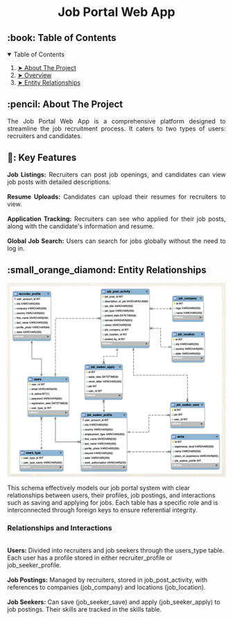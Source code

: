 <h1 align="center"> Job Portal Web App </h1>

<p align="center">

</p>

<!-- TABLE OF CONTENTS -->
<h2 id="table-of-contents"> :book: Table of Contents</h2>

<details open="open">
  <summary>Table of Contents</summary>
  <ol>
    <li><a href="#about-the-project"> ➤ About The Project</a></li>
    <li><a href="#overview"> ➤ Overview</a></li>
    <li><a href="#entityRelationships"> ➤ Entity Relationships </a></li>
  </ol>
</details>

<h2 id="about-the-project"> :pencil: About The Project</h2>

<p align="justify"> 
  The Job Portal Web App is a comprehensive platform designed to streamline the job recruitment process. It caters to two types of users: recruiters and candidates.
</p>

<h2 id="overview"> 🔐: Key Features</h2>

<p align="justify">
  <b>Job Listings:</b> Recruiters can post job openings, and candidates can view job posts with detailed descriptions. <br> <br>
  <b>Resume Uploads:</b> Candidates can upload their resumes for recruiters to view. <br> <br>
  <b>Application Tracking:</b> Recruiters can see who applied for their job posts, along with the candidate's information and resume. <br> <br>
  <b>Global Job Search:</b> Users can search for jobs globally without the need to log in.
</p>

<h2 id="entityRelationships"> :small_orange_diamond: Entity Relationships</h2>

<p align="center">
  <img src="images/diagram.png"" alt="Rainbow" width="your_preferred_width">
</p>

<p>
This schema effectively models our job portal system with clear relationships between users, their profiles, job postings, and interactions such as saving and applying for jobs. Each table has a specific role and is interconnected through foreign keys to ensure referential integrity.
</p>

<h3>Relationships and Interactions</h3> <br>
<b>Users:</b> Divided into recruiters and job seekers through the users_type table. Each user has a profile stored in either recruiter_profile or job_seeker_profile.<br><br>
<b>Job Postings:</b> Managed by recruiters, stored in job_post_activity, with references to companies (job_company) and locations (job_location). <br><br>
<b>Job Seekers:</b> Can save (job_seeker_save) and apply (job_seeker_apply) to job postings. Their skills are tracked in the skills table.<br><br>
